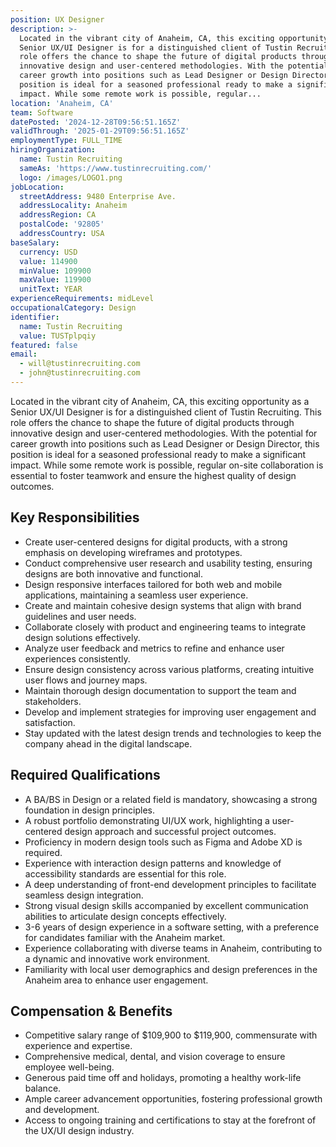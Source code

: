 ```yaml
---
position: UX Designer
description: >-
  Located in the vibrant city of Anaheim, CA, this exciting opportunity as a
  Senior UX/UI Designer is for a distinguished client of Tustin Recruiting. This
  role offers the chance to shape the future of digital products through
  innovative design and user-centered methodologies. With the potential for
  career growth into positions such as Lead Designer or Design Director, this
  position is ideal for a seasoned professional ready to make a significant
  impact. While some remote work is possible, regular...
location: 'Anaheim, CA'
team: Software
datePosted: '2024-12-28T09:56:51.165Z'
validThrough: '2025-01-29T09:56:51.165Z'
employmentType: FULL_TIME
hiringOrganization:
  name: Tustin Recruiting
  sameAs: 'https://www.tustinrecruiting.com/'
  logo: /images/LOGO1.png
jobLocation:
  streetAddress: 9480 Enterprise Ave.
  addressLocality: Anaheim
  addressRegion: CA
  postalCode: '92805'
  addressCountry: USA
baseSalary:
  currency: USD
  value: 114900
  minValue: 109900
  maxValue: 119900
  unitText: YEAR
experienceRequirements: midLevel
occupationalCategory: Design
identifier:
  name: Tustin Recruiting
  value: TUSTplpqiy
featured: false
email:
  - will@tustinrecruiting.com
  - john@tustinrecruiting.com
---
```




Located in the vibrant city of Anaheim, CA, this exciting opportunity as a Senior UX/UI Designer is for a distinguished client of Tustin Recruiting. This role offers the chance to shape the future of digital products through innovative design and user-centered methodologies. With the potential for career growth into positions such as Lead Designer or Design Director, this position is ideal for a seasoned professional ready to make a significant impact. While some remote work is possible, regular on-site collaboration is essential to foster teamwork and ensure the highest quality of design outcomes.

## Key Responsibilities

- Create user-centered designs for digital products, with a strong emphasis on developing wireframes and prototypes.
- Conduct comprehensive user research and usability testing, ensuring designs are both innovative and functional.
- Design responsive interfaces tailored for both web and mobile applications, maintaining a seamless user experience.
- Create and maintain cohesive design systems that align with brand guidelines and user needs.
- Collaborate closely with product and engineering teams to integrate design solutions effectively.
- Analyze user feedback and metrics to refine and enhance user experiences consistently.
- Ensure design consistency across various platforms, creating intuitive user flows and journey maps.
- Maintain thorough design documentation to support the team and stakeholders.
- Develop and implement strategies for improving user engagement and satisfaction.
- Stay updated with the latest design trends and technologies to keep the company ahead in the digital landscape.

## Required Qualifications

- A BA/BS in Design or a related field is mandatory, showcasing a strong foundation in design principles.
- A robust portfolio demonstrating UI/UX work, highlighting a user-centered design approach and successful project outcomes.
- Proficiency in modern design tools such as Figma and Adobe XD is required.
- Experience with interaction design patterns and knowledge of accessibility standards are essential for this role.
- A deep understanding of front-end development principles to facilitate seamless design integration.
- Strong visual design skills accompanied by excellent communication abilities to articulate design concepts effectively.
- 3-6 years of design experience in a software setting, with a preference for candidates familiar with the Anaheim market.
- Experience collaborating with diverse teams in Anaheim, contributing to a dynamic and innovative work environment.
- Familiarity with local user demographics and design preferences in the Anaheim area to enhance user engagement.

## Compensation & Benefits

- Competitive salary range of $109,900 to $119,900, commensurate with experience and expertise.
- Comprehensive medical, dental, and vision coverage to ensure employee well-being.
- Generous paid time off and holidays, promoting a healthy work-life balance.
- Ample career advancement opportunities, fostering professional growth and development.
- Access to ongoing training and certifications to stay at the forefront of the UX/UI design industry.